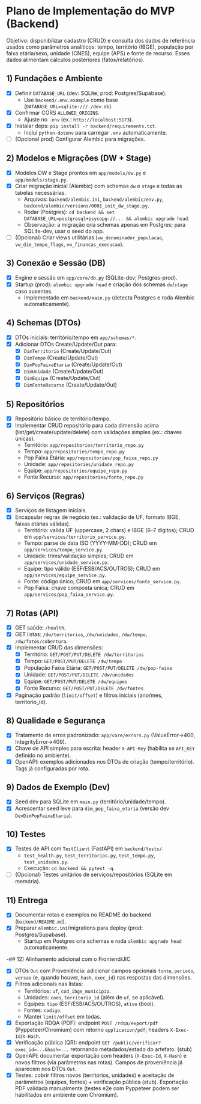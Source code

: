 # Plano de Implementação do MVP (Backend)

Objetivo: disponibilizar cadastro (CRUD) e consulta dos dados de referência usados como parâmetros analíticos: tempo, território (IBGE), população por faixa etária/sexo, unidade (CNES), equipe (APS) e fonte de recurso. Esses dados alimentam cálculos posteriores (fatos/relatórios).

## 1) Fundações e Ambiente
- [x] Definir `DATABASE_URL` (dev: SQLite; prod: Postgres/Supabase).
  - Use `backend/.env.example` como base (`DATABASE_URL=sqlite:///./dev.db`).
- [x] Confirmar CORS `ALLOWED_ORIGINS`.
  - Ajuste no `.env` (ex.: `http://localhost:5173`).
- [x] Instalar deps: `pip install -r backend/requirements.txt`.
  - Inclui `python-dotenv` para carregar `.env` automaticamente.
- [ ] (Opcional prod) Configurar Alembic para migrações.

## 2) Modelos e Migrações (DW + Stage)
- [x] Modelos DW e Stage prontos em `app/models/dw.py` e `app/models/stage.py`.
- [x] Criar migração inicial (Alembic) com schemas `dw` e `stage` e todas as tabelas necessárias.
  - Arquivos: `backend/alembic.ini`, `backend/alembic/env.py`, `backend/alembic/versions/0001_init_dw_stage.py`.
  - Rodar (Postgres): `cd backend && set DATABASE_URL=postgresql+psycopg://... && alembic upgrade head`.
  - Observação: a migração cria schemas apenas em Postgres; para SQLite-dev, usar o seed do app.
- [ ] (Opcional) Criar views utilitárias (`vw_denominador_populacao`, `vw_dim_tempo_flags`, `vw_financas_execucao`).

## 3) Conexão e Sessão (DB)
- [x] Engine e sessão em `app/core/db.py` (SQLite-dev; Postgres-prod).
- [x] Startup (prod): `alembic upgrade head` e criação dos schemas `dw`/`stage` caso ausentes.
  - Implementado em `backend/main.py` (detecta Postgres e roda Alembic automaticamente).

## 4) Schemas (DTOs)
- [x] DTOs iniciais: território/tempo em `app/schemas/*`.
- [x] Adicionar DTOs Create/Update/Out para:
  - [x] `DimTerritorio` (Create/Update/Out)
  - [x] `DimTempo` (Create/Update/Out)
  - [x] `DimPopFaixaEtaria` (Create/Update/Out)
  - [x] `DimUnidade` (Create/Update/Out)
  - [x] `DimEquipe` (Create/Update/Out)
  - [x] `DimFonteRecurso` (Create/Update/Out)

## 5) Repositórios
- [x] Repositório básico de território/tempo.
- [x] Implementar CRUD repositório para cada dimensão acima (list/get/create/update/delete) com validações simples (ex.: chaves únicas).
  - Território: `app/repositories/territorio_repo.py`
  - Tempo: `app/repositories/tempo_repo.py`
  - Pop Faixa Etária: `app/repositories/pop_faixa_repo.py`
  - Unidade: `app/repositories/unidade_repo.py`
  - Equipe: `app/repositories/equipe_repo.py`
  - Fonte Recurso: `app/repositories/fonte_repo.py`

## 6) Serviços (Regras)
- [x] Serviços de listagem iniciais.
- [x] Encapsular regras de negócio (ex.: validação de UF, formato IBGE, faixas etárias válidas).
  - Território: valida UF (uppercase, 2 chars) e IBGE (6–7 dígitos); CRUD em `app/services/territorio_service.py`.
  - Tempo: parse de data ISO (YYYY-MM-DD); CRUD em `app/services/tempo_service.py`.
  - Unidade: trims/validação simples; CRUD em `app/services/unidade_service.py`.
  - Equipe: tipo válido (ESF/ESB/ACS/OUTROS); CRUD em `app/services/equipe_service.py`.
  - Fonte: código único; CRUD em `app/services/fonte_service.py`.
  - Pop Faixa: chave composta única; CRUD em `app/services/pop_faixa_service.py`.

## 7) Rotas (API)
- [x] GET saúde: `/health`.
- [x] GET listas: `/dw/territorios`, `/dw/unidades`, `/dw/tempo`, `/dw/fatos/cobertura`.
- [x] Implementar CRUD das dimensões:
  - [x] Território: `GET/POST/PUT/DELETE /dw/territorios`
  - [x] Tempo: `GET/POST/PUT/DELETE /dw/tempo`
  - [x] População Faixa Etária: `GET/POST/PUT/DELETE /dw/pop-faixa`
  - [x] Unidade: `GET/POST/PUT/DELETE /dw/unidades`
  - [x] Equipe: `GET/POST/PUT/DELETE /dw/equipes`
  - [x] Fonte Recurso: `GET/POST/PUT/DELETE /dw/fontes`
- [x] Paginação padrão (`limit/offset`) e filtros iniciais (ano/mes, territorio_id).

## 8) Qualidade e Segurança
- [x] Tratamento de erros padronizado: `app/core/errors.py` (ValueError→400, IntegrityError→409).
- [x] Chave de API simples para escrita: header `X-API-Key` (habilita se `API_KEY` definido no ambiente).
- [x] OpenAPI: exemplos adicionados nos DTOs de criação (tempo/território). Tags já configuradas por rota.

## 9) Dados de Exemplo (Dev)
- [x] Seed dev para SQLite em `main.py` (território/unidade/tempo).
- [x] Acrescentar seed leve para `dim_pop_faixa_etaria` (versão dev `DevDimPopFaixaEtaria`).

## 10) Testes
- [x] Testes de API com `TestClient` (FastAPI) em `backend/tests/`.
  - `test_health.py`, `test_territorios.py`, `test_tempo.py`, `test_unidades.py`.
  - Execução: `cd backend && pytest -q`.
- [ ] (Opcional) Testes unitários de serviços/repositórios (SQLite em memória).

## 11) Entrega
- [x] Documentar rotas e exemplos no README do backend (`backend/README.md`).
- [x] Preparar `alembic.ini`/migrations para deploy (prod: Postgres/Supabase).
  - Startup em Postgres cria schemas e roda `alembic upgrade head` automaticamente.

-## 12) Alinhamento adicional com o Frontend/JIC
- [x] DTOs `Out` com Proveniência: adicionar campos opcionais `fonte`, `periodo`, `versao` (e, quando houver, `hash`, `exec_id`) nas respostas das dimensões.
- [x] Filtros adicionais nas listas:
  - Territórios: `uf`, `cod_ibge_municipio`.
  - Unidades: `cnes`, `territorio_id` (além de `uf`, se aplicável).
  - Equipes: `tipo` (ESF/ESB/ACS/OUTROS), `ativo` (bool).
  - Fontes: `codigo`.
  - Manter `limit/offset` em todas.
 - [x] Exportação RDQA (PDF): endpoint `POST /rdqa/export/pdf` (Pyppeteer/Chromium) com retorno `application/pdf`; headers `X-Exec-Id`/`X-Hash`.
- [x] Verificação pública (QR): endpoint `GET /public/verificar?exec_id=...&hash=...` retornando metadados/estado do artefato. (stub)
 - [x] OpenAPI: documentar exportação com headers (`X-Exec-Id`, `X-Hash`) e novos filtros (via parâmetros nas rotas). Campos de proveniência já aparecem nos DTOs `Out`.
 - [x] Testes: cobrir filtros novos (territórios, unidades) e aceitação de parâmetros (equipes, fontes) + verificação pública (stub). Exportação PDF validada manualmente (testes e2e com Pyppeteer podem ser habilitados em ambiente com Chromium).
